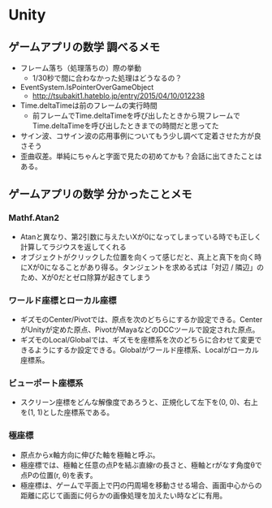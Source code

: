 # Unity

## ゲームアプリの数学 調べるメモ

* フレーム落ち（処理落ちの）際の挙動
	* 1/30秒で間に合わなかった処理はどうなるの？
* EventSystem.IsPointerOverGameObject
	* http://tsubakit1.hateblo.jp/entry/2015/04/10/012238
* Time.deltaTimeは前のフレームの実行時間
	* 前フレームでTime.deltaTimeを呼び出したときから現フレームでTime.deltaTimeを呼び出したときまでの時間だと思ってた
* サイン波、コサイン波の応用事例についてもう少し調べて定着させた方が良さそう
* 歪曲収差。単純にちゃんと字面で見たの初めてかも？会話に出てきたことはある。

## ゲームアプリの数学 分かったことメモ

### Mathf.Atan2
* Atanと異なり、第2引数に与えたいXが0になってしまっている時でも正しく計算してラジウスを返してくれる
* オブジェクトがクリックした位置を向くって感じだと、真上と真下を向く時にXが0になることがあり得る。タンジェントを求める式は「対辺 / 隣辺」のため、Xが0だとゼロ除算が起きてしまう

### ワールド座標とローカル座標
* ギズモのCenter/Pivotでは、原点を次のどちらにするか設定できる。CenterがUnityが定めた原点、PivotがMayaなどのDCCツールで設定された原点。
* ギズモのLocal/Globalでは、ギズモを座標系を次のどちらに合わせて変更できるようにするか設定できる。Globalがワールド座標系、Localがローカル座標系。

### ビューポート座標系
* スクリーン座標をどんな解像度であろうと、正規化して左下を(0, 0)、右上を(1, 1)とした座標系である。 

### 極座標
* 原点からx軸方向に伸びた軸を極軸と呼ぶ。
* 極座標では、極軸と任意の点Pを結ぶ直線rの長さと、極軸とrがなす角度θで点Pの位置(r, θ)を表す。
* 極座標は、ゲームで平面上で円の円周場を移動させる場合、画面中心からの距離に応じて画面に何らかの画像処理を加えたい時などに有用。